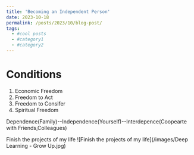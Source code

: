 ```yaml
---
title: 'Becoming an Independent Person'
date: 2023-10-18
permalink: /posts/2023/10/blog-post/
tags:
  - #cool posts
  - #category1
  - #category2
---
```

Conditions
====
1.  Economic Freedom
2.  Freedom to Act
3.  Freedom to Consifer
4.  Spiritual Freedom

Dependence(Family)--Independence(Yourself)--Interdepence(Coopearte with Friends,Colleagues)

Finish the projects of my life
![Finish the projects of my life](/images/Deep Learning - Grow Up.jpg)